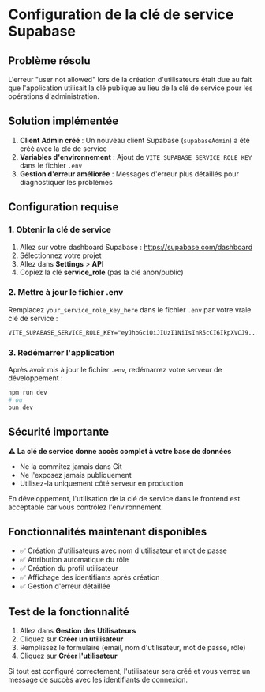 # Configuration de la clé de service Supabase

## Problème résolu
L'erreur "user not allowed" lors de la création d'utilisateurs était due au fait que l'application utilisait la clé publique au lieu de la clé de service pour les opérations d'administration.

## Solution implémentée

1. **Client Admin créé** : Un nouveau client Supabase (`supabaseAdmin`) a été créé avec la clé de service
2. **Variables d'environnement** : Ajout de `VITE_SUPABASE_SERVICE_ROLE_KEY` dans le fichier `.env`
3. **Gestion d'erreur améliorée** : Messages d'erreur plus détaillés pour diagnostiquer les problèmes

## Configuration requise

### 1. Obtenir la clé de service

1. Allez sur votre dashboard Supabase : https://supabase.com/dashboard
2. Sélectionnez votre projet
3. Allez dans **Settings** > **API**
4. Copiez la clé **service_role** (pas la clé anon/public)

### 2. Mettre à jour le fichier .env

Remplacez `your_service_role_key_here` dans le fichier `.env` par votre vraie clé de service :

```env
VITE_SUPABASE_SERVICE_ROLE_KEY="eyJhbGciOiJIUzI1NiIsInR5cCI6IkpXVCJ9..."
```

### 3. Redémarrer l'application

Après avoir mis à jour le fichier `.env`, redémarrez votre serveur de développement :

```bash
npm run dev
# ou
bun dev
```

## Sécurité importante

⚠️ **La clé de service donne accès complet à votre base de données**
- Ne la commitez jamais dans Git
- Ne l'exposez jamais publiquement
- Utilisez-la uniquement côté serveur en production

En développement, l'utilisation de la clé de service dans le frontend est acceptable car vous contrôlez l'environnement.

## Fonctionnalités maintenant disponibles

- ✅ Création d'utilisateurs avec nom d'utilisateur et mot de passe
- ✅ Attribution automatique du rôle
- ✅ Création du profil utilisateur
- ✅ Affichage des identifiants après création
- ✅ Gestion d'erreur détaillée

## Test de la fonctionnalité

1. Allez dans **Gestion des Utilisateurs**
2. Cliquez sur **Créer un utilisateur**
3. Remplissez le formulaire (email, nom d'utilisateur, mot de passe, rôle)
4. Cliquez sur **Créer l'utilisateur**

Si tout est configuré correctement, l'utilisateur sera créé et vous verrez un message de succès avec les identifiants de connexion.
